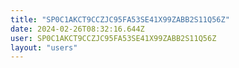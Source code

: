 ```yaml
---
title: "SP0C1AKCT9CCZJC95FA53SE41X99ZABB2S11Q56Z"
date: 2024-02-26T08:32:16.644Z
user: SP0C1AKCT9CCZJC95FA53SE41X99ZABB2S11Q56Z
layout: "users"
---
```

    